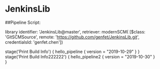 # JenkinsLib
##Pipeline Script: 

library identifier: 'JenkinsLib@master', retriever: modernSCM(
      [$class: 'GitSCMSource',
       remote: 'https://github.com/genfet/JenkinsLib.git',
       credentialsId: 'genfet.chen'])

stage('Print Build Info') {
    hello_pipeline {
        version = "2019-10-29"
    }
} stage('Print Build Info222222') {
    hello_pipeline2 {
        version = "2019-10-30"
    }
}
